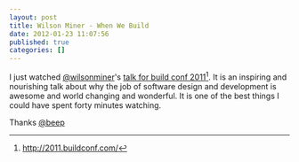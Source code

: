 ```yaml
---
layout: post
title: Wilson Miner - When We Build
date: 2012-01-23 11:07:56
published: true
categories: []
---
```

 
I just watched [@wilsonminer](http://twitter.com/wilsonminer)'s [talk for build conf 2011](http://vimeo.com/34017777)[^1]. It is an inspiring and nourishing talk about why the job of software design and development is awesome and world changing and wonderful. It is one of the best things I could have spent forty minutes watching.

Thanks [@beep](https://twitter.com/beep/status/161463650014597120)

[^1]: http://2011.buildconf.com/